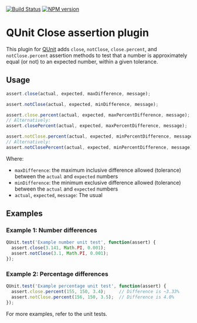 [![Build Status](https://travis-ci.org/JamesMGreene/qunit-assert-close.png?branch=master)](https://travis-ci.org/JamesMGreene/qunit-assert-close) [![NPM version](https://badge.fury.io/js/qunit-assert-close.png)](https://www.npmjs.com/package/qunit-assert-close)

# QUnit Close assertion plugin

This plugin for [QUnit](https://github.com/jquery/qunit) adds `close`, `notClose`, `close.percent`, and `notClose.percent`
assertion methods to test that a number is approximately equal (or not) to an expected number, within a given tolerance.

## Usage

```js
assert.close(actual, expected, maxDifference, message);

assert.notClose(actual, expected, minDifference, message);

assert.close.percent(actual, expected, maxPercentDifference, message);
// Alternatively:
assert.closePercent(actual, expected, maxPercentDifference, message);

assert.notClose.percent(actual, expected, minPercentDifference, message);
// Alternatively:
assert.notClosePercent(actual, expected, minPercentDifference, message);
```

Where:
 - `maxDifference`: the maximum inclusive difference allowed (tolerance) between the `actual` and `expected` numbers
 - `minDifference`: the minimum exclusive difference allowed (tolerance) between the `actual` and `expected` numbers
 - `actual`, `expected`, `message`: The usual

## Examples

### Example 1: Number differences
```js
QUnit.test('Example number unit test', function(assert) {
  assert.close(3.141, Math.PI, 0.001);
  assert.notClose(3.1, Math.PI, 0.001);
});
```

### Example 2: Percentage differences
```js
QUnit.test('Example percentage unit test', function(assert) {
  assert.close.percent(155, 150, 3.4);     // Difference is ~3.33%
  assert.notClose.percent(156, 150, 3.5);  // Difference is 4.0%
});
```

For more examples, refer to the unit tests.

